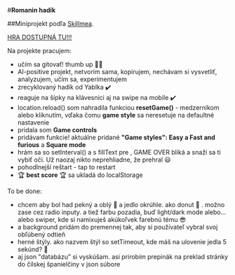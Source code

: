 #**Romanin hadík**  

##Miniprojekt podľa [Skillmea](https://skillmea.sk/student/online-kurzy/rob-hry-v-javascripte).  

[HRA DOSTUPNÁ TU!!!](https://ba-romana.github.io/snake/)

Na projekte pracujem: 
- učím sa gitovať! thumb up 👍🏽
- AI-positive projekt, netvorím sama, kopírujem, nechávam si vysvetliť, analyzujem, učím sa, experimentujem
- zrecyklovaný hadík od Yablka ✔️
- reaguje na šípky na klávesnici aj na swipe na mobile ✔️
- location.reload() som nahradila funkciou **resetGame()** - medzerníkom alebo kliknutím, vďaka čomu **game style** sa neresetuje na defaultné nastavenie
- pridala som **Game controls**
- pridávam funkcie! aktuálne pridané **"Game styles": Easy a Fast and furious** a **Square mode**
- hrám sa so setInterval() a s fillText pre <canvas>, GAME OVER bliká a snaží sa ti vybiť oči. Už naozaj nikto neprehliadne, že prehral 😃
- pohodlnejší reštart - tap to restart 
- 🏆 **best score** 🏆 sa ukladá do localStorage 

To be done:
- chcem aby bol had pekný a oblý 🐍 a jedlo okrúhle. ako donut 🍩 . možno zase cez radio inputy. a tiež farbu pozadia, buď light/dark mode alebo... alebo swiper, kde si namixuješ akúkoľvek farebnú tému 😎
- a background pridám do premennej tak, aby si používateľ vybral svoj obľúbený odtieň
- herné štýly. ako nazvem štýl so setTimeout, kde máš na ulovenie jedla 5 sekúnd? 🤔
- aj json "databázu" si vyskúšam. asi prirobím prepinák na preklad stránky do čilskej španielčiny v json súbore 
